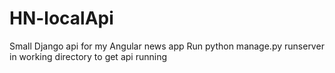 # HN-localApi

Small Django api for my Angular news app
Run python manage.py runserver in working directory to get api running
